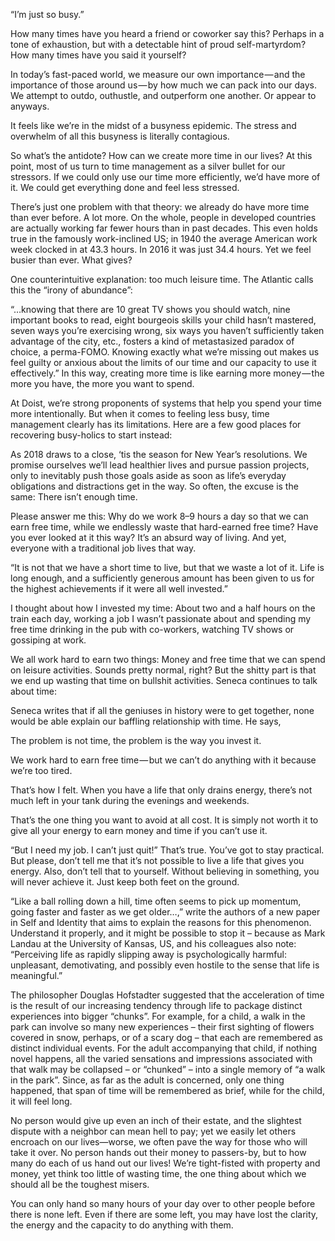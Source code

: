 



“I’m just so busy.”

How many times have you heard a friend or coworker say this? Perhaps in a tone of exhaustion, but with a detectable hint of proud self-martyrdom? How many times have you said it yourself?

In today’s fast-paced world, we measure our own importance — and the importance of those around us — by how much we can pack into our days. We attempt to outdo, outhustle, and outperform one another. Or appear to anyways.

It feels like we’re in the midst of a busyness epidemic. The stress and overwhelm of all this busyness is literally contagious.

So what’s the antidote? How can we create more time in our lives? At this point, most of us turn to time management as a silver bullet for our stressors. If we could only use our time more efficiently, we’d have more of it. We could get everything done and feel less stressed.

There’s just one problem with that theory: we already do have more time than ever before. A lot more. On the whole, people in developed countries are actually working far fewer hours than in past decades. This even holds true in the famously work-inclined US; in 1940 the average American work week clocked in at 43.3 hours. In 2016 it was just 34.4 hours. Yet we feel busier than ever. What gives?


One counterintuitive explanation: too much leisure time. The Atlantic calls this the “irony of abundance”:

“…knowing that there are 10 great TV shows you should watch, nine important books to read, eight bourgeois skills your child hasn’t mastered, seven ways you’re exercising wrong, six ways you haven’t sufficiently taken advantage of the city, etc., fosters a kind of metastasized paradox of choice, a perma-FOMO. Knowing exactly what we’re missing out makes us feel guilty or anxious about the limits of our time and our capacity to use it effectively.”
In this way, creating more time is like earning more money — the more you have, the more you want to spend.

At Doist, we’re strong proponents of systems that help you spend your time more intentionally. But when it comes to feeling less busy, time management clearly has its limitations. Here are a few good places for recovering busy-holics to start instead:






As 2018 draws to a close, ‘tis the season for New Year’s resolutions. We promise ourselves we’ll lead healthier lives and pursue passion projects, only to inevitably push those goals aside as soon as life’s everyday obligations and distractions get in the way. So often, the excuse is the same: There isn’t enough time.




Please answer me this: Why do we work 8–9 hours a day so that we can earn free time, while we endlessly waste that hard-earned free time? Have you ever looked at it this way? It’s an absurd way of living. And yet, everyone with a traditional job lives that way.




“It is not that we have a short time to live, but that we waste a lot of it. Life is long enough, and a sufficiently generous amount has been given to us for the highest achievements if it were all well invested.”

I thought about how I invested my time: About two and a half hours on the train each day, working a job I wasn’t passionate about and spending my free time drinking in the pub with co-workers, watching TV shows or gossiping at work.

We all work hard to earn two things: Money and free time that we can spend on leisure activities. Sounds pretty normal, right? But the shitty part is that we end up wasting that time on bullshit activities. Seneca continues to talk about time:


Seneca writes that if all the geniuses in history were to get together, none would be able explain our baffling relationship with time. He says,



The problem is not time, the problem is the way you invest it.

We work hard to earn free time — but we can’t do anything with it because we’re too tired.

That’s how I felt. When you have a life that only drains energy, there’s not much left in your tank during the evenings and weekends.

That’s the one thing you want to avoid at all cost. It is simply not worth it to give all your energy to earn money and time if you can’t use it.

“But I need my job. I can’t just quit!”
That’s true. You’ve got to stay practical. But please, don’t tell me that it’s not possible to live a life that gives you energy. Also, don’t tell that to yourself. Without believing in something, you will never achieve it. Just keep both feet on the ground.





“Like a ball rolling down a hill, time often seems to pick up momentum, going faster and faster as we get older…,” write the authors of a new paper in Self and Identity that aims to explain the reasons for this phenomenon. Understand it properly, and it might be possible to stop it – because as Mark Landau at the University of Kansas, US, and his colleagues also note: “Perceiving life as rapidly slipping away is psychologically harmful: unpleasant, demotivating, and possibly even hostile to the sense that life is meaningful.”

The philosopher Douglas Hofstadter suggested that the acceleration of time is the result of our increasing tendency through life to package distinct experiences into bigger “chunks”. For example, for a child, a walk in the park can involve so many new experiences – their first sighting of flowers covered in snow, perhaps, or of a scary dog – that each are remembered as distinct individual events. For the adult accompanying that child, if nothing novel happens, all the varied sensations and impressions associated with that walk may be collapsed – or “chunked” – into a single memory of “a walk in the park”. Since, as far as the adult is concerned, only one thing happened, that span of time will be remembered as brief, while for the child, it will feel long.







No person would give up even an inch of their estate, and the slightest dispute with a neighbor can mean hell to pay; yet we easily let others encroach on our lives—worse, we often pave the way for those who will take it over. No person hands out their money to passers-by, but to how many do each of us hand out our lives! We’re tight-fisted with property and money, yet think too little of wasting time, the one thing about which we should all be the toughest misers.


You can only hand so many hours of your day over to other people before there is none left. Even if there are some left, you may have lost the clarity, the energy and the capacity to do anything with them.


